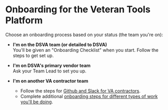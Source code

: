 # Onboarding for the Veteran Tools Platform

Choose an onboarding process based on your status (the team you're on):

* **I'm on the DSVA team (or detailed to DSVA)**
<br/>You'll be given an "Onboarding Checklist" when you start. Follow the steps to get set up.

* **I'm on DSVA's primary vendor team**
<br/>Ask your Team Lead to set you up.

* **I'm on another VA contractor team**

  * Follow the steps for [Github and Slack for VA contractors](#github-and-slack.md).
  * Complete additional [onboarding steps for different types of work you'll be doing](https://department-of-veterans-affairs.github.io/va-digital-service-handbook/delivery/onboard-team).
